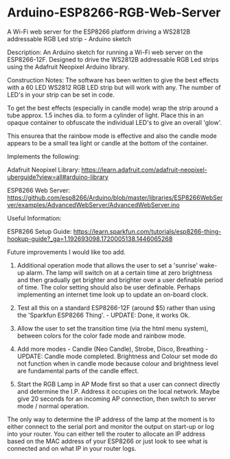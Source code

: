 # Arduino-ESP8266-RGB-Web-Server
A Wi-Fi web server for the ESP8266 platform driving a WS2812B addressable RGB Led strip - Arduino sketch

Description:
An Arduino sketch for running a Wi-Fi web server on the ESP8266-12F. Designed to drive the WS2812B addressable RGB Led strips using the Adafruit Neopixel Arduino library.

Construction Notes:
The software has been written to give the best effects with a 60 LED WS2812 RGB LED strip but will work with any. The number of LED's in your strip can be set in code.

To get the best effects (especially in candle mode) wrap the strip around a tube approx. 1.5 inches dia. to form a cylinder of light. Place this in an opaque container to obfuscate the individual LED's to give an overall 'glow'.

This ensurea that the rainbow mode is effective and also the candle mode appears to be a small tea light or candle at the bottom of the container.

Implements the following:

Adafruit Neopixel Library:
https://learn.adafruit.com/adafruit-neopixel-uberguide?view=all#arduino-library


ESP8266 Web Server:
https://github.com/esp8266/Arduino/blob/master/libraries/ESP8266WebServer/examples/AdvancedWebServer/AdvancedWebServer.ino


Useful Information:

ESP8266 Setup Guide:
https://learn.sparkfun.com/tutorials/esp8266-thing-hookup-guide?_ga=1.192693098.1720005138.1446065268

Future improvements I would like too add.

1) Additional operation mode that allows the user to set a 'sunrise' wake-up alarm. The lamp will switch on at a certain time at zero brightness and then gradually get brighter and brighter over a user definable period of time. The color setting should also be user definable. Perhaps implementing an internet time look up to update an on-board clock.

2) Test all this on a standard ESP8266-12F (around $5) rather than using the 'Sparkfun ESP8266 Thing'. - UPDATE: Done, it works Ok.

3) Allow the user to set the transition time (via the html menu system), between colors for the color fade mode and rainbow mode.

4) Add more modes - Candle (Neo Candle), Strobe, Disco, Breathing - UPDATE: Candle mode completed. Brightness and Colour set mode do not function when in candle mode because colour and brightness level are fundamental parts of the candle effect.

5) Start the RGB Lamp in AP Mode first so that a user can connect directly and determine the I.P. Address it occupies on the local network. Maybe give 20 seconds for an incoming AP connection, then switch to server mode / normal operation. 

The only way to determine the IP address of the lamp at the moment is to either connect to the serial port and monitor the output on start-up or log into your router. You can either tell the router to allocate an IP address based on the MAC address of your ESP8266 or just look to see what is connected and on what IP in your router logs.

